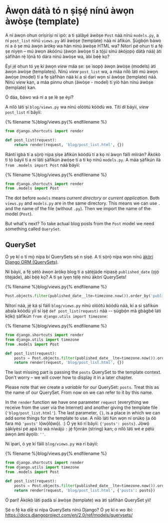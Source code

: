# Àwọn dátà tó n ṣiṣẹ́ nínú àwọn àwòṣe (template)

A ní àwọn ohun oríṣiríṣi ní ipò: a ti ṣàlàyé àwòṣe `Post` náà nínú `models.py`, a ní `post_list` nínú `views.py` àti àwòṣe (template) náà ní àfikún. Ṣùgbọ́n báwo ni a ó ṣe mú àwọn àròkọ wa hàn nínú àwòṣe HTML wa? Nítorí pé ohun tí a fẹ́ ṣe nìyẹn – mú àwọn àkóónú (àwọn àwòṣe tí a tọ́jú sínú àkójọpọ̀ dátà náà) àti ṣàfihàn rẹ̀ lọ́nà tó dára nínú àwòṣe wa, àbí bẹ́ẹ̀ kọ?

Èyí jẹ́ ohun tó yẹ kí àwọn *view* máa ṣe: ṣe ìsopọ̀ àwọn àwòṣe (models) àti àwọn àwòṣe (templates). Nínú *view* `post_list` wa, a máa nílò láti mú àwọn àwòṣe (model) tí a fẹ ṣàfihàn náà kí a sì darí wọn sí àwòṣe (template) náà. Nínú *view* kan, a máa pinnu ohun (àwòṣe - model) tí yíò hàn nínú àwòṣe (template) kan.

Ó dáa, báwo wá ni a ṣe lè ṣe èyí?

A nílò láti ṣí `blog/views.py` wa nínú olóòtú kóòdù wa. Títí di báyìí, *view* `post_list` rí báyìí:

{% filename %}blog/views.py{% endfilename %}

```python
from django.shortcuts import render

def post_list(request):
    return render(request, 'blog/post_list.html', {})
```

Rántí ìgbà tí a sọ̀rọ̀ nípa ṣíṣe àfikún kóòdù tí a kọ ní àwọn fáìlì mìíràn? Àkókò ti tó báyìí tí a ní láti ṣàfikún àwòṣe tí a ti kọ nínú `models.py`. A máa ṣàfikún ìlà `from .models import Post` náà báyìí:

{% filename %}blog/views.py{% endfilename %}

```python
from django.shortcuts import render
from .models import Post
```

The dot before `models` means *current directory* or *current application*. Both `views.py` and `models.py` are in the same directory. This means we can use `.` and the name of the file (without `.py`). Then we import the name of the model (`Post`).

But what's next? To take actual blog posts from the `Post` model we need something called `QuerySet`.

## QuerySet

Ó yẹ kí o ti mọ̀ nípa bí QuerySets ṣé n ṣiṣẹ́. A ti sọ̀rọ̀ nípa wọn nínú [àkòrí Django ORM (QuerySets)](../django_orm/README.md).

Ní báyìí, a fẹ́ ṣètò àwọn àròkọ blog tí a ṣàtẹ̀jáde nípasẹ̀ `published_date` (ọjọ́ títẹ̀jáde), àbí bẹ́ẹ̀ kọ? A ti ṣe ìyẹn tẹ́lẹ̀ nínú àkòrí QuerySets!

{% filename %}blog/views.py{% endfilename %}

```python
Post.objects.filter(published_date__lte=timezone.now()).order_by('published_date')
```

Nítorí náà, jẹ́ ká ṣí fáìlì `blog/views.py` nínú olóòtú kóòdù náà, kí a sì ṣàfikún abala kóòdù yìí sí iṣẹ́ `def post_list(request)` náà -- ṣùgbọ́n má gbàgbé láti kọ́kọ́ ṣàfikún `from django.utils import timezone`:

{% filename %}blog/views.py{% endfilename %}

```python
from django.shortcuts import render
from django.utils import timezone
from .models import Post

def post_list(request):
    posts = Post.objects.filter(published_date__lte=timezone.now()).order_by('published_date')
    return render(request, 'blog/post_list.html', {})
```

The last missing part is passing the `posts` QuerySet to the template context. Don't worry – we will cover how to display it in a later chapter.

Please note that we create a *variable* for our QuerySet: `posts`. Treat this as the name of our QuerySet. From now on we can refer to it by this name.

In the `render` function we have one parameter `request` (everything we receive from the user via the Internet) and another giving the template file (`'blog/post_list.html'`). The last parameter, `{}`, is a place in which we can add some things for the template to use. A nílò láti fún wọn ní orúkọ (a óò fara mọ́ `'posts'` lọ́wọ́lọ́wọ́). :) Ó yẹ kó rí báyìí: `{'posts': posts}`. Jọ̀wọ́ ṣàkíyèsí pé apá tó wà níwájú `:` jẹ́ fọ́nrán (string) kan; o nílò láti wé e pẹ̀lú àwọn àmì àyọlò: `''`.

Ní ìparí, ó yẹ kí fáìlì `blog/views.py` wa rí báyìí:

{% filename %}blog/views.py{% endfilename %}

```python
from django.shortcuts import render
from django.utils import timezone
from .models import Post

def post_list(request):
    posts = Post.objects.filter(published_date__lte=timezone.now()).order_by('published_date')
    return render(request, 'blog/post_list.html', {'posts': posts})
```

Ó parí! Àkókò láti padà sí àwòṣe (template) wa àti ṣàfihàn QuerySet yìí!

Ṣé o fẹ́ ka díẹ̀ si nípa QuerySets nínú Django? Ó yẹ kí o wo ibí: https://docs.djangoproject.com/en/2.0/ref/models/querysets/